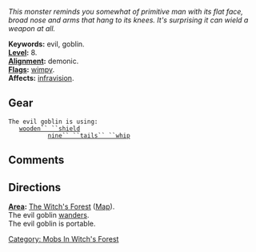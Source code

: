 *This monster reminds you somewhat of primitive man with its flat face,
broad nose and arms that hang to its knees. It's surprising it can wield
a weapon at all.*

**Keywords:** evil, goblin.  
**[Level](Level.md "wikilink"):** 8.  
**[Alignment](Alignment.md "wikilink"):** demonic.  
**[Flags](:Category:_Mob_Types.md "wikilink"):**
[wimpy](Wimpy_Mobs.md "wikilink").  
**Affects:** [infravision](Infravision.md "wikilink").  

## Gear

`The evil goblin is using:`  
<held in offhand>`   `[`wooden`` ``shield`](Wooden_Shield.md "wikilink")  
<wielded>`           `[`nine`` ``tails`` ``whip`](Nine_Tails_Whip.md "wikilink")

## Comments

## Directions

**[Area](:Category:_Areas.md "wikilink"):** [The Witch's
Forest](:Category:_Witch's_Forest.md "wikilink")
([Map](Witch's_Forest_Map.md "wikilink")).  
The evil goblin [wanders](Wandering_Mobs.md "wikilink").  
The evil goblin is portable.  

[Category: Mobs In Witch's
Forest](Category:_Mobs_In_Witch's_Forest "wikilink")
